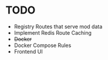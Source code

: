 # TODO

* Registry Routes that serve mod data
* Implement Redis Route Caching
* ~~Docker~~
* Docker Compose Rules
* Frontend UI
